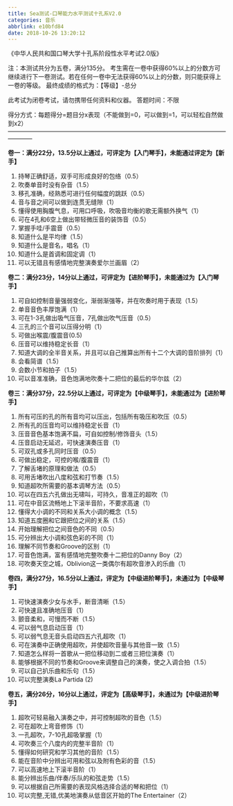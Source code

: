 ```yaml
---
title: Sea测试-口琴能力水平测试十孔系V2.0
categories: 音乐
abbrlink: e10bfd84
date: 2018-10-26 13:20:12
---
```

《中华人民共和国口琴大学十孔系阶段性水平考试2.0版》

注：本测试共分为五卷，满分135分。
考生需在一卷中获得60%以上的分数方可继续进行下一卷测试。若在任何一卷中无法获得60%以上的分数，则只能获得上一卷的等级。
最终成绩的格式为：【等级】-总分

此考试为闭卷考试，请勿携带任何资料和仪器。
答题时间：不限

得分方式：每题得分=题目分x表现（不能做到=0，可以做到=1，可以轻松自然做到x2）
————————————————————————————————————————

**卷一：满分22分，13.5分以上通过，可评定为【入门琴手】，未能通过评定为【新手】**
1. 持琴正确舒适，双手可形成良好的包络（0.5）
2. 吹奏单音时没有杂音（1.5）
3. 移孔准确，经熟悉可进行任何幅度的跳跃（0.5）
4. 音与音之间可以做到连贯无缝隙（1）
5. 懂得使用胸腹气息，可用口呼吸，吹吸音均衡的歌无需额外换气（1）
6. 可在4孔和6空上做出带轻微压音的装饰音（0.5）
7. 掌握手哇/手震音（0.5）
8. 知道什么是平均律（1.5）
9. 知道什么是音名，唱名（1）
10. 知道什么是首调和固定调（1）
11. 可以无错且有感情地完整演奏爱尔兰画眉（2）

**卷二：满分23分，14分以上通过，可评定为【进阶琴手】，未能通过为【入门琴手】**
1. 可自如控制音量强弱变化，渐弱渐强等，并在吹奏时用于表现（1.5）
2. 单音音色丰厚饱满（1）
3. 可在1-3孔做出吸气压音，7孔做出吹气压音（0.5）
4. 三孔的三个音可以压得分明（1）
5. 可做出喉震/腹震音(0.5)
6. 压音可以维持稳定长音（1）
7. 知道大调的全半音关系，并且可以自己推算出所有十二个大调的音阶排列（1）
8. 会看简谱（1.5）
9. 会数小节和拍子（1.5）
10. 可以音准准确，音色饱满地吹奏十二把位的最后的华尔兹（2）

**卷三：满分37分，22.5分以上通过，可评定为【中级琴手】，未能通过为【进阶琴手】**
1. 所有可压的孔的所有音均可以压出，包括所有吸压和吹压（0.5）
2. 所有孔的压音均可以维持稳定长音（1）
3. 压音音色基本饱满不扁，可自如控制/修饰音头（1.5）
4. 压音启动无延迟，可快速演奏压音（1）
5. 可双孔或多孔同时压音（0.5）
6. 可做出稳定，可控的喉/腹震音（1）
7. 了解舌堵的原理和做法（0.5）
8. 可用舌堵吹出八度和弦和打节奏（1.5）
9. 知道超吹所需要的基本调琴方法（0.5）
10. 可以在四五六孔做出无啸叫，可持久，音准正的超吹（1）
11. 可在中音区流畅地上下滚半音阶，不要求高速（1）
12. 懂得大小调的不同和关系大小调的概念（1.5）
13. 知道五度圈和它跟把位之间的关系（1.5）
14. 开始理解把位之间音色的不同（0.5）
15. 可分辨出大小调和弦色彩的不同（1）
16. 理解不同节奏和Groove的区别（1）
17. 可音色饱满，富有感情地完整吹奏十二把位的Danny Boy（2）
18. 可吹奏天空之城，Oblivion这一类偶尔有超吹音渗入的乐曲（1）

**卷四，满分27分，16.5分以上通过，评定为【中级进阶琴手】，未通过为【中级琴手】**
1. 可快速演奏少女与水手，断音清晰（1.5）
2. 可快速且准确地压音（1）
3. 颤音柔和，可慢而不断（1.5）
4. 可以弱气息启动压音（1）
5. 可以弱气息无音头启动四五六孔超吹（1）
6. 可在演奏中正确使用超吹，并使超吹音量与其他音一致（1.5）
7. 知道怎么样将一首歌从一把位移动到二或者三把位演奏（1）
8. 能够根据不同的节奏和Groove来调整自己的演奏，使之入调合拍（1.5）
9. 可以自己扒乐曲和乐句（1.5）
10. 可以完整演奏La Partida (2)

**卷五，满分26分，16分以上通过，评定为【高级琴手】，未通过为【中级进阶琴手】**
1. 超吹可轻易融入演奏之中，并可控制超吹的音色（1.5）
2. 可在超吹上弯音修饰（1）
3. 一孔超吹，7-10孔超吸掌握（1）
4. 可吹奏三个八度内的完整半音阶（1）
5. 懂得如何研究和学习其他的音阶（1.5）
6. 能在音阶中分辨出可用和弦以及附有色彩的音（1.5）
7. 可以高速地上下滚半音阶（1）
8. 能分辨出乐曲/伴奏/乐队的和弦走势（1.5）
9. 可以根据自己所需要的表现风格选择合适的琴和把位（1）
10. 可以完整,无错,优美地演奏从低音区开始的The Entertainer（2）